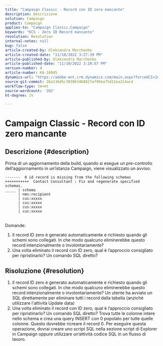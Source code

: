 ```yaml
---
title: "Campaign Classic - Record con ID zero mancante"
description: Descrizione
solution: Campaign
product: Campaign
applies-to: "Campaign Classic,Campaign"
keywords: "KCS - Zero ID Record mancante"
resolution: Resolution
internal-notes: null
bug: false
article-created-by: Oleksandra Marchenko
article-created-date: "11/10/2022 3:27:39 PM"
article-published-by: Oleksandra Marchenko
article-published-date: "11/10/2022 3:28:57 PM"
version-number: 4
article-number: KA-16945
dynamics-url: "https://adobe-ent.crm.dynamics.com/main.aspx?forceUCI=1&pagetype=entityrecord&etn=knowledgearticle&id=f19e1d34-0c61-ed11-9561-6045bd006b25"
source-git-commit: 26a136d5c39306346881faf99ea75d12ea214acd
workflow-type: tm+mt
source-wordcount: '202'
ht-degree: 1%

---
```


# Campaign Classic - Record con ID zero mancante

## Descrizione {#description}


Prima di un aggiornamento della build, quando si esegue un pre-controllo dell’aggiornamento in un’istanza Campaign, viene visualizzato un avviso:


```
-------  0 id record is missing from the following schemas
+++++++++++  Contact Consultant : Fix and regenerate specified schemas.
_____ | schema                   
      | nms:recipient            
      | cus:xxxxx     
      | cus:xxxxx         
      | cus:xxxxx        
      | cus:xxxxx
```

<br>Domande:


1. Il record ID zero è generato automaticamente e richiesto quando gli schemi sono collegati. In che modo qualcuno eliminerebbe questo record intenzionalmente o involontariamente?
2. Una volta eliminato il record con ID zero, qual è l’approccio consigliato per ripristinarlo? Un comando SQL diretto?



## Risoluzione {#resolution}


1. Il record ID zero è generato automaticamente e richiesto quando gli schemi sono collegati. In che modo qualcuno eliminerebbe questo record intenzionalmente o involontariamente? Un utente ha avviato un SQL direttamente per eliminare tutti i record dalla tabella (anziché utilizzare l&#39;attività Update data)
2. Una volta eliminato il record con ID zero, qual è l’approccio consigliato per ripristinarlo? Un comando SQL diretto? Trova tutte le colonne intere nello schema e crea una query INSERT con 0 popolato per tutte quelle colonne. Questo dovrebbe ricreare il record 0. Per eseguire questa operazione, dovrai creare uno script SQL nella sezione script di Explorer in Campaign oppure utilizzare un’attività codice SQL in un flusso di lavoro.

